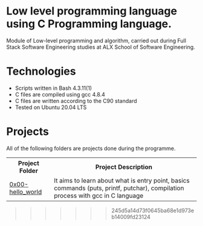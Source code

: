 # Low level programming language using C Programming language.

<p>Module of Low-level programming and algorithm, carried out during Full Stack Software Engineering studies at ALX School of Software Engineering.</p>

# Technologies
<ul>
  <li>Scripts written in Bash 4.3.11(1)</li>
  <li>C files are compiled using gcc 4.8.4</li>
  <li>C files are written according to the C90 standard</li>
  <li>Tested on Ubuntu 20.04 LTS</li>
 </ul>
 
 # Projects
 
 <p>All of the following folders are projects done during the programme.</p>
 <table>
  <tr>
    <th>Project Folder</th>
    <th>Project Description</th>
  </tr>
  
  <tr>
    <td><a href="https://github.com/AfiaAniebiet/alx-low_level_programming/tree/master/0x00-hello_world">0x00-hello_world</a></td>
    <td>It aims to learn about what is entry point, basics commands (puts, printf, putchar), compilation process with gcc in C language</td>
  </tr>
 </table>
  
>>>>>>> 245d5a14d73f0645ba68e1d973eb14009fd23124

